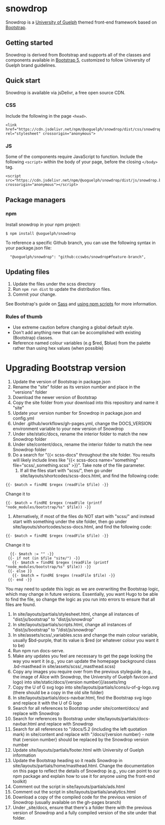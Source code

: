 # snowdrop

Snowdrop is a [University of Guelph](https://www.uoguelph.ca/) themed
front-end framework based on [Bootstrap](https://getbootstrap.com/).

## Getting started

Snowdrop is derived from Bootstrap and supports all of the classes and components available 
in [Bootstrap 5](https://getbootstrap.com/docs/5.1/getting-started/introduction/), customized
to follow University of Guelph brand guidelines.

## Quick start

Snowdrop is available via jsDelivr, a free open source CDN. 

### CSS

Include the following in the page `<head>`.

```  
<link href="https://cdn.jsdelivr.net/npm/@uoguelph/snowdrop/dist/css/snowdrop.min.css" rel="stylesheet" crossorigin="anonymous">
```

### JS

Some of the components require JavaScript to function. Include the
following `<script>` within the body of your page, before the closing
`</body>` tag.

```
<script src="https://cdn.jsdelivr.net/npm/@uoguelph/snowdrop/dist/js/snowdrop.bundle.min.js" crossorigin="anonymous"></script>
```

## Package managers

### npm

Install snowdrop in your npm project:

```
$ npm install @uoguelph/snowdrop
```

To reference a specific Github branch, you can use the following syntax in your package.json file:
 ```
   "@uoguelph/snowdrop": "github:ccswbs/snowdrop#feature-branch",
 ```

 ## Updating files

 1. Update the files under the scss directory
 2. Run `npm run dist` to update the distribution files.
 3. Commit your change.

 See Bootstrap's guide on [Sass](https://getbootstrap.com/docs/5.2/customize/sass/) and [using npm scripts](https://getbootstrap.com/docs/5.2/getting-started/contribute/#using-npm-scripts) for more information.

 ### Rules of thumb

 - Use extreme caution before changing a global default style.
 - Don't add anything new that can be accomplished with existing (Bootstrap) classes.
 - Reference named colour variables (e.g $red, $blue) from the palette rather than using hex values (when possible)

 # Upgrading Bootstrap version

 1. Update the version of Bootstrap in package.json
 1. Rename the "site" folder as its version number and place in the "versions" folder
 1. Download the newer version of Bootstrap
 1. Copy the site folder from your download into this repository and name it "site"
 1. Update your version number for Snowdrop in package.json and config.yml
 1. Under .github/workflows/gh-pages.yml, change the DOCS_VERSION environment variable to your new version of Snowdrop
 1. Under site/static/docs, rename the interior folder to match the new Snowdrop folder
 1. Under site/content/docs, rename the interior folder to match the new Snowdrop folder
 1. Do a search for "{{< scss-docs" throughout the site folder. You results will likely include lines like "{{< scss-docs name="something" file="scss/_something.scss" >}}". Take note of the file parameter.
    1. If all the files start with "scss/", then go under site/layouts/shortcodes/scss-docs.html, and find the following code:
 ```
 {{- $match = findRE $regex (readFile $file) -}}
 ```
 Change it to
 ```
 {{- $match = findRE $regex (readFile (printf "node_modules/bootstrap/%s" $file)) -}}
 ```
   1. Alternatively, if most of the files do NOT start with "scss/" and instead start with something under the site folder, then go under site/layouts/shortcodes/scss-docs.html, and find the following code:
 ```
 {{- $match = findRE $regex (readFile $file) -}}
 ```
 Change it to
 ```
   {{- $match := "" -}}
  {{- if not (in $file "site/") -}}
    {{- $match = findRE $regex (readFile (printf "node_modules/bootstrap/%s" $file)) -}}
  {{- else }}
    {{- $match = findRE $regex (readFile $file) -}}
  {{- end -}}
 ```

You may need to update this logic as we are overwriting the Bootstrap logic, which may change in future versions. Essentially, you want Hugo to be able to find the file, so change the logic as you run into errors to ensure that all files are found.

1. In site/layouts/partials/stylesheet.html, change all instances of "dist/js/bootstrap" to "dist/js/snowdrop"
1. In site/layouts/partials/scripts.html, change all instances of "dist/js/bootstrap" to "/dist/js/snowdrop"
1. In site/assets/scss/_variables.scss and change the main colour variable, usually $bd-purple, that its value is $red (or whatever colour you want it to be)
1. Run npm run docs-serve.
1. Make any updates you feel are necessary to get the page looking the way you want it (e.g., you can update the homepage background class .bd-masthead in site/assets/scss/_masthead.scss)
1. Copy any images you require over from the previous styleguide (e.g., the image of Alice with Snowdrop, the University of Guelph favicon and logo) into site/static/docs/{version number}]/assets/img
1. Copy the U of G svg logo into site/layouts/partials/icons/u-of-g-logo.svg (there should be a copy in the old site folder)
1. In site/layouts/partials/docs-navbar.html, find the Bootstrap svg logo and replace it with the U of G logo
1. Search for all references to Bootstrap under site/content/docs/ and replace with Snowdrop
1. Search for references to Bootstrap under site/layouts/partials/docs-navbar.html and replace with Snowdrop 
1. Search for all references to "/docs/5.2 (including the left quotation mark) in site/content and replace with "/docs/{version number} - note that {version number} should be replaced by the Snowdrop version number
1. Update site/layouts/partials/footer.html with University of Guelph information
1. Update the Bootstrap heading so it reads Snowdrop in site/layouts/partials/home/masthead.html. Change the documentation on this page to reflect the details of Snowdrop (e.g., you can point to our npm package and explain how to use it for anyone using the front-end toolkit)
1. Comment out the script in site/layouts/partials/ads.html
1. Comment out the script in site/layouts/partials/analytics.html
1. Download a copy of the compiled code for the previous version of Snowdrop (usually available on the gh-pages branch)
1. Under _site/docs, ensure that there's a folder there with the previous version of Snowdrop and a fully compiled version of the site under that folder.
